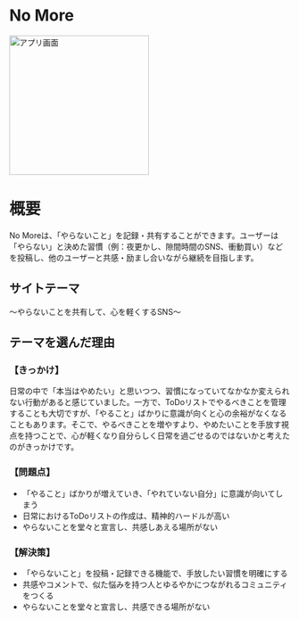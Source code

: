 # No More
<img src="https://github.com/user-attachments/assets/b01a551a-f016-43c4-bb51-6e2ab1af5dd8" alt="アプリ画面" width="250">

# 概要  
No Moreは、「やらないこと」を記録・共有することができます。ユーザーは「やらない」と決めた習慣（例：夜更かし、隙間時間のSNS、衝動買い）などを投稿し、他のユーザーと共感・励まし合いながら継続を目指します。

## サイトテーマ
〜やらないことを共有して、心を軽くするSNS〜

## テーマを選んだ理由

### 【きっかけ】  
日常の中で「本当はやめたい」と思いつつ、習慣になっていてなかなか変えられない行動があると感じていました。一方で、ToDoリストでやるべきことを管理することも大切ですが、「やること」ばかりに意識が向くと心の余裕がなくなることもあります。そこで、やるべきことを増やすより、やめたいことを手放す視点を持つことで、心が軽くなり自分らしく日常を過ごせるのではないかと考えたのがきっかけです。

### 【問題点】  
* 「やること」ばかりが増えていき、「やれていない自分」に意識が向いてしまう
* 日常におけるToDoリストの作成は、精神的ハードルが高い
* やらないことを堂々と宣言し、共感しあえる場所がない

### 【解決策】  
* 「やらないこと」を投稿・記録できる機能で、手放したい習慣を明確にする
* 共感やコメントで、似た悩みを持つ人とゆるやかにつながれるコミュニティをつくる
* やらないことを堂々と宣言し、共感できる場所がない

